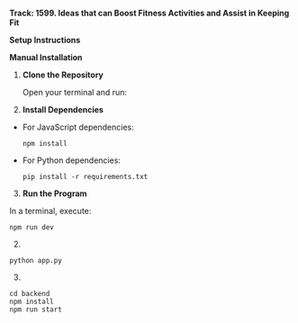 **Track: 1599. Ideas that can Boost Fitness Activities and Assist in Keeping Fit**

**Setup Instructions**

**Manual Installation**

1. **Clone the Repository**

   Open your terminal and run:
2. **Install Dependencies**

- For JavaScript dependencies:
  ```
  npm install
  ```

- For Python dependencies:
  ```
  pip install -r requirements.txt
  ```

3. **Run the Program**

In a terminal, execute:
```
npm run dev
```
2.
```
python app.py
```
3.
```
cd backend
npm install
npm run start
```